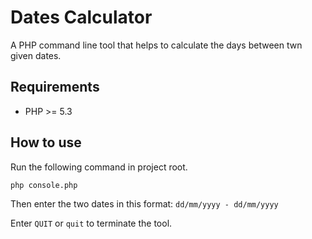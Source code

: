 # Dates Calculator

A PHP command line tool that helps to calculate the days between twn given dates.
## Requirements

* PHP >= 5.3

## How to use

Run the following command in project root.

```
php console.php 
```
Then enter the two dates in this format: `dd/mm/yyyy - dd/mm/yyyy`

Enter `QUIT` or `quit` to terminate the tool.
